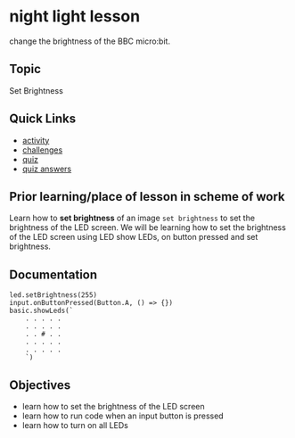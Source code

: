 # night light lesson

change the brightness of the BBC micro:bit.

## Topic

Set Brightness

## Quick Links

* [activity](/lessons/night-light/activity)
* [challenges](/lessons/night-light/challenges)
* [quiz](/lessons/night-light/quiz)
* [quiz answers](/lessons/night-light/quiz-answers)

## Prior learning/place of lesson in scheme of work

Learn how to **set brightness** of an image `set brightness` to set the brightness of the LED screen. We will be learning how to set the brightness of the LED screen using LED show LEDs, on button pressed and set brightness.

## Documentation

```cards
led.setBrightness(255)
input.onButtonPressed(Button.A, () => {})
basic.showLeds(`
    . . . . .
    . . . . .
    . . # . .
    . . . . .
    . . . . .
    `)
```

## Objectives

* learn how to set the brightness of the LED screen
* learn how to run code when an input button is pressed
* learn how to turn on all LEDs

